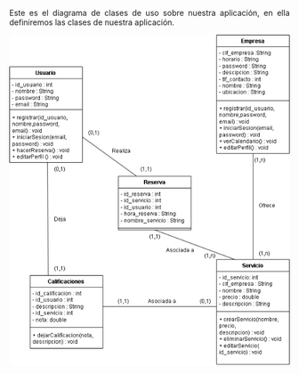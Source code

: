 <div align="justify">
  
  Este es el diagrama de clases de uso sobre nuestra aplicación, en ella definiremos las clases de nuestra aplicación.
  
  
  <img src="../screenshots/DiagramaClases.png">
  
</div>

